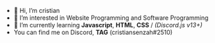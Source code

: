 - 👋 Hi, I’m cristian
- 👀 I’m interested in Website Programming and Software Programming
- 🌱 I’m currently learning **Javascript**, **HTML**, **CSS** / *(Discord.js v13+)*
- You can find me on Discord, **TAG** (cristiansenzah#2510)
